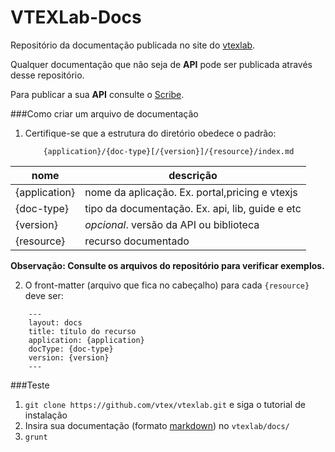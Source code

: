 VTEXLab-Docs
============

Repositório da documentação publicada no site do [vtexlab](http://lab.vtex.com/docs).

Qualquer documentação que não seja de **API** pode ser publicada através desse repositório.

Para publicar a sua **API** consulte o [Scribe](https://github.com/vtex/scribe).

###Como criar um arquivo de documentação

1. Certifique-se que a estrutura do diretório obedece o padrão:

	```
		{application}/{doc-type}[/{version}]/{resource}/index.md
	```

|nome|descrição|
|---|---------|
|{application}| nome da aplicação. Ex. portal,pricing e vtexjs|
|{doc-type}| tipo da documentação. Ex. api, lib, guide e etc|
|{version}| _opcional_. versão da API ou biblioteca|
|{resource}| recurso documentado|

**Observação: Consulte os arquivos do repositório para verificar exemplos.**

2. O front-matter (arquivo que fica no cabeçalho) para cada `{resource}` deve ser:

```
    ---
	layout: docs
	title: título do recurso
	application: {application}
	docType: {doc-type}
	version: {version}
    ---
```

###Teste
1. `git clone https://github.com/vtex/vtexlab.git` e siga o tutorial de instalação
2.  Insira sua documentação (formato [markdown](http://daringfireball.net/projects/markdown/)) no `vtexlab/docs/`
3.  `grunt`
